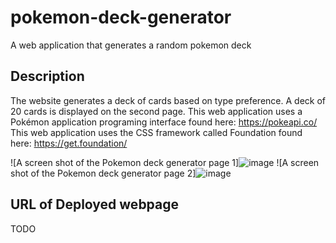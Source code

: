 # pokemon-deck-generator
A web application that generates a random pokemon deck 

## Description
The website generates a deck of cards based on type preference.
A deck of 20 cards is displayed on the second page.
This web application uses a Pokémon application programing interface found here: https://pokeapi.co/
This web application uses the CSS framework called Foundation found here: https://get.foundation/

![A screen shot of the Pokemon deck generator page 1]![image](https://user-images.githubusercontent.com/67940686/212781936-c52f18f5-e258-41b9-93e2-ab101d3ce86a.png)
![A screen shot of the Pokemon deck generator page 2]![image](https://github.com/JJackielee/pokemon-deck-generator/blob/feature/sb_wireframes/screenshot2.jpg?raw=true)

## URL of Deployed webpage
TODO
